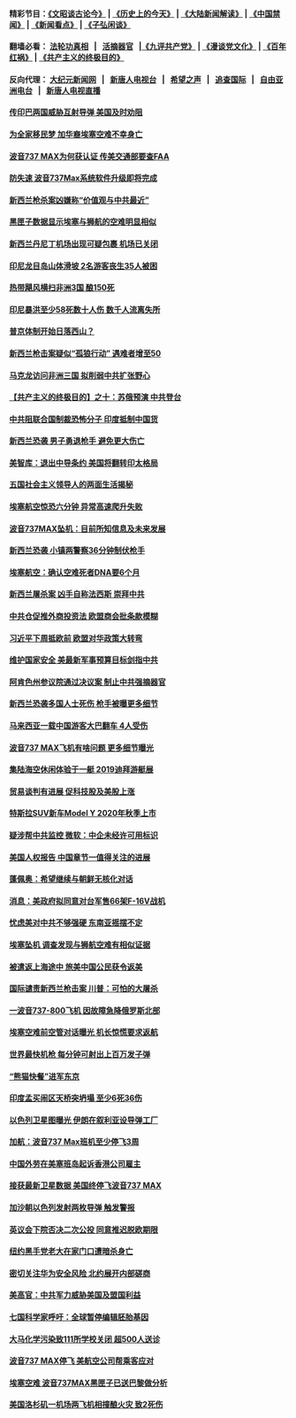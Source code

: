#### 精彩节目：[《文昭谈古论今》](http://134.209.198.168/wenzhao) | [《历史上的今天》](http://134.209.198.168/today-in-history) | [《大陆新闻解读》](http://134.209.198.168/ntdtv-comedy) | [《中国禁闻》](http://134.209.198.168/ntdtv-news) | [《新闻看点》](http://134.209.198.168/news-insight) | [《子弘闲谈》](http://134.209.198.168/zihongxiantan/) 

 #### 翻墙必看： [法轮功真相](http://134.209.198.168:10000/videos/truth.html) &nbsp;&nbsp;|&nbsp;&nbsp; [活摘器官](http://134.209.198.168:10000/videos/res/Organs/) &nbsp;&nbsp;|[《九评共产党》](http://134.209.198.168:10000/videos/jiuping) | [《漫谈党文化》](http://134.209.198.168:10000/videos/mtdwh) | [《百年红祸》](http://134.209.198.168:10000/videos/bnhh) | [《共产主义的终极目的》](http://134.209.198.168:10000/videos/res/zjmd) 

 #### 反向代理： [大纪元新闻网](http://134.209.198.168:10080/) &nbsp;&nbsp;|&nbsp;&nbsp; [新唐人电视台](http://134.209.198.168:8000/) &nbsp;&nbsp;|&nbsp;&nbsp; [希望之声](http://134.209.198.168:8200/) &nbsp;&nbsp;|&nbsp;&nbsp; [追查国际](http://134.209.198.168:10010/) &nbsp;&nbsp;|&nbsp;&nbsp; [自由亚洲电台](http://134.209.198.168:9800/) &nbsp;&nbsp;|&nbsp;&nbsp; [新唐人电视直播](http://134.209.198.168/) 

#### [传印巴两国威胁互射导弹 美国及时劝阻](../pages/nsc418/n11121331.md?t=03180936) 

#### [为全家移民梦 加华裔埃塞空难不幸身亡](../pages/nsc418/n11121108.md?t=03180936) 

#### [波音737 MAX为何获认证 传美交通部要查FAA](../pages/nsc418/n11120874.md?t=03180936) 

#### [防失速 波音737Max系统软件升级即将完成](../pages/nsc418/n11120822.md?t=03180936) 

#### [新西兰枪杀案凶嫌称“价值观与中共最近”](../pages/nsc418/n11120268.md?t=03180936) 

#### [黑匣子数据显示埃塞与狮航的空难明显相似](../pages/nsc418/n11120298.md?t=03180936) 

#### [新西兰丹尼丁机场出现可疑包裹 机场已关闭](../pages/nsc418/n11120018.md?t=03180936) 

#### [印尼龙目岛山体滑坡 2名游客丧生35人被困](../pages/nsc418/n11119948.md?t=03180936) 

#### [热带飓风横扫非洲3国 酿150死](../pages/nsc418/n11119881.md?t=03180936) 

#### [印尼暴洪至少58死数十人伤 数千人流离失所](../pages/nsc418/n11119852.md?t=03180936) 

#### [普京体制开始日落西山？](../pages/nsc418/n11119848.md?t=03180936) 

#### [新西兰枪击案疑似“孤狼行动” 遇难者增至50](../pages/nsc418/n11119798.md?t=03180936) 

#### [马克龙访问非洲三国 拟削弱中共扩张野心](../pages/nsc418/n11118639.md?t=03180936) 

#### [【共产主义的终极目的】之十：苏俄预演 中共登台](../pages/nsc418/n11118424.md?t=03180936) 

#### [中共阻联合国制裁恐怖分子 印度抵制中国货](../pages/nsc418/n11119453.md?t=03180936) 

#### [新西兰恐袭 男子勇退枪手 避免更大伤亡](../pages/nsc418/n11118497.md?t=03180936) 

#### [美智库：退出中导条约 美国将翻转印太格局](../pages/nsc418/n11118821.md?t=03180936) 

#### [五国社会主义领导人的两面生活揭秘](../pages/nsc418/n11117207.md?t=03180936) 

#### [埃塞航空惊恐六分钟 异常高速爬升失败](../pages/nsc418/n11118611.md?t=03180936) 

#### [波音737MAX坠机：目前所知信息及未来发展](../pages/nsc418/n11118378.md?t=03180936) 

#### [新西兰恐袭 小镇两警察36分钟制伏枪手](../pages/nsc418/n11118288.md?t=03180936) 

#### [埃塞航空：确认空难死者DNA要6个月](../pages/nsc418/n11118393.md?t=03180936) 

#### [新西兰屠杀案 凶手自称法西斯 崇拜中共](../pages/nsc418/n11118150.md?t=03180936) 

#### [中共仓促推外商投资法 欧盟商会批条款模糊](../pages/nsc418/n11118202.md?t=03180936) 

#### [习近平下周抵欧前 欧盟对华政策大转弯](../pages/nsc418/n11118309.md?t=03180936) 

#### [维护国家安全 美最新军事预算目标剑指中共](../pages/nsc418/n11118290.md?t=03180936) 

#### [阿肯色州参议院通过决议案 制止中共强摘器官](../pages/nsc418/n11118029.md?t=03180936) 

#### [新西兰恐袭多国人士死伤 枪手被曝更多细节](../pages/nsc418/n11117133.md?t=03180936) 

#### [马来西亚一载中国游客大巴翻车 4人受伤](../pages/nsc418/n11117418.md?t=03180936) 

#### [波音737 MAX飞机有啥问题 更多细节曝光](../pages/nsc418/n11117173.md?t=03180936) 

#### [集陆海空休闲体验于一艇 2019迪拜游艇展](../pages/nsc418/n11117085.md?t=03180936) 

#### [贸易谈判有进展 促科技股及美股上涨](../pages/nsc418/n11117082.md?t=03180936) 

#### [特斯拉SUV新车Model Y  2020年秋季上市](../pages/nsc418/n11116655.md?t=03180936) 

#### [疑涉帮中共监控 微软：中企未经许可用标识](../pages/nsc418/n11116319.md?t=03180936) 

#### [美国人权报告 中国章节一值得关注的进展](../pages/nsc418/n11115255.md?t=03180936) 

#### [蓬佩奥：希望继续与朝鲜无核化对话](../pages/nsc418/n11116357.md?t=03180936) 

#### [消息：美政府拟同意对台军售66架F-16V战机](../pages/nsc418/n11116284.md?t=03180936) 

#### [忧虑美对中共不够强硬 东南亚摇摆不定](../pages/nsc418/n11113733.md?t=03180936) 

#### [埃塞坠机 调查发现与狮航空难有相似证据](../pages/nsc418/n11116036.md?t=03180936) 

#### [被遣返上海途中 旅美中国公民获令返美](../pages/nsc418/n11116070.md?t=03180936) 

#### [国际谴责新西兰枪击案 川普：可怕的大屠杀](../pages/nsc418/n11116066.md?t=03180936) 

#### [一波音737-800飞机 因故障急降俄罗斯北部](../pages/nsc418/n11115742.md?t=03180936) 

#### [埃塞空难前空管对话曝光 机长惊慌要求返航](../pages/nsc418/n11115677.md?t=03180936) 

#### [世界最快机枪 每分钟可射出上百万发子弹](../pages/nsc418/n11115524.md?t=03180936) 

#### [“熊猫快餐”进军东京](../pages/nsc418/n11115353.md?t=03180936) 

#### [印度孟买闹区天桥突坍塌 至少6死36伤](../pages/nsc418/n11115347.md?t=03180936) 

#### [以色列卫星图曝光 伊朗在叙利亚设导弹工厂](../pages/nsc418/n11115208.md?t=03180936) 

#### [加航：波音737 Max班机至少停飞3周](../pages/nsc418/n11114835.md?t=03180936) 

#### [中国外劳在美塞班岛起诉香港公司雇主](../pages/nsc418/n11114505.md?t=03180936) 

#### [接获最新卫星数据 美国终停飞波音737 MAX](../pages/nsc418/n11114170.md?t=03180936) 

#### [加沙朝以色列发射两枚导弹 触发警报](../pages/nsc418/n11114083.md?t=03180936) 

#### [英议会下院否决二次公投 同意推迟脱欧期限](../pages/nsc418/n11113863.md?t=03180936) 

#### [纽约黑手党老大在家门口遭暗杀身亡](../pages/nsc418/n11113964.md?t=03180936) 

#### [密切关注华为安全风险 北约展开内部磋商](../pages/nsc418/n11113653.md?t=03180936) 

#### [美高官：中共军力威胁美国及盟国利益](../pages/nsc418/n11112998.md?t=03180936) 

#### [七国科学家呼吁：全球暂停编辑胚胎基因](../pages/nsc418/n11113096.md?t=03180936) 

#### [大马化学污染致111所学校关闭 超500人送诊](../pages/nsc418/n11113047.md?t=03180936) 

#### [波音737 MAX停飞 美航空公司帮乘客应对](../pages/nsc418/n11112915.md?t=03180936) 

#### [埃塞空难 波音737MAX黑匣子已送巴黎做分析](../pages/nsc418/n11112958.md?t=03180936) 

#### [美国洛杉矶一机场两飞机相撞酿火灾 致2死伤](../pages/nsc418/n11112938.md?t=03180936) 

